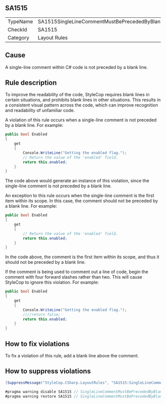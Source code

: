 ﻿## SA1515

<table>
<tr>
  <td>TypeName</td>
  <td>SA1515SingleLineCommentMustBePrecededByBlankLine</td>
</tr>
<tr>
  <td>CheckId</td>
  <td>SA1515</td>
</tr>
<tr>
  <td>Category</td>
  <td>Layout Rules</td>
</tr>
</table>

## Cause

A single-line comment within C# code is not preceded by a blank line.

## Rule description

To improve the readability of the code, StyleCop requires blank lines in certain situations, and prohibits blank lines in other situations. This results in a consistent visual pattern across the code, which can improve recognition and readability of unfamiliar code.

A violation of this rule occurs when a single-line comment is not preceded by a blank line. For example:

```csharp
public bool Enabled
{
    get 
    {
        Console.WriteLine("Getting the enabled flag.");
        // Return the value of the 'enabled' field.
        return this.enabled;  
    }
}
```

The code above would generate an instance of this violation, since the single-line comment is not preceded by a blank line.

An exception to this rule occurs when the single-line comment is the first item within its scope. In this case, the comment should not be preceded by a blank line. For example:

```csharp
public bool Enabled
{
    get 
    {
        // Return the value of the 'enabled' field.
        return this.enabled;  
    }
}
```

In the code above, the comment is the first item within its scope, and thus it should not be preceded by a blank line.

If the comment is being used to comment out a line of code, begin the comment with four forward slashes rather than two. This will cause StyleCop to ignore this violation. For example:

```csharp
public bool Enabled
{
    get 
    {
        Console.WriteLine("Getting the enabled flag.");
        ////return false;
        return this.enabled;  
    }
}
```

## How to fix violations

To fix a violation of this rule, add a blank line above the comment.

## How to suppress violations

```csharp
[SuppressMessage("StyleCop.CSharp.LayoutRules", "SA1515:SingleLineCommentMustBePrecededByBlankLine", Justification = "Reviewed.")]
```

```csharp
#pragma warning disable SA1515 // SingleLineCommentMustBePrecededByBlankLine
#pragma warning restore SA1515 // SingleLineCommentMustBePrecededByBlankLine
```
